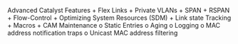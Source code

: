 Advanced Catalyst Features
    + Flex Links
    + Private VLANs
    + SPAN
    + RSPAN
    + Flow-Control
    + Optimizing System Resources (SDM)
    + Link state Tracking
    + Macros
    + CAM Maintenance
        o Static Entries
        o Aging
        o Logging
        o MAC address notification traps
        o Unicast MAC address filtering
